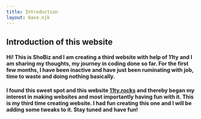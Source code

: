 ```yaml
---
title: Introduction
layout: base.njk
---
```


## Introduction of this website


#### Hi! This is ShoBiz and I am creating a third website with help of 11ty and I am sharing my thoughts, my journey in coding done so far. For the first few months, I have been inactive and have just been ruminating with job, time to waste and doing nothing basically.

#### I found this sweet spot and this website [11ty.rocks](https://11ty.rocks/) and thereby began my interest in making websites and most importantly having fun with it. This is my third time creating website. I had fun creating this one and I will be adding some tweaks to it. Stay tuned and have fun!